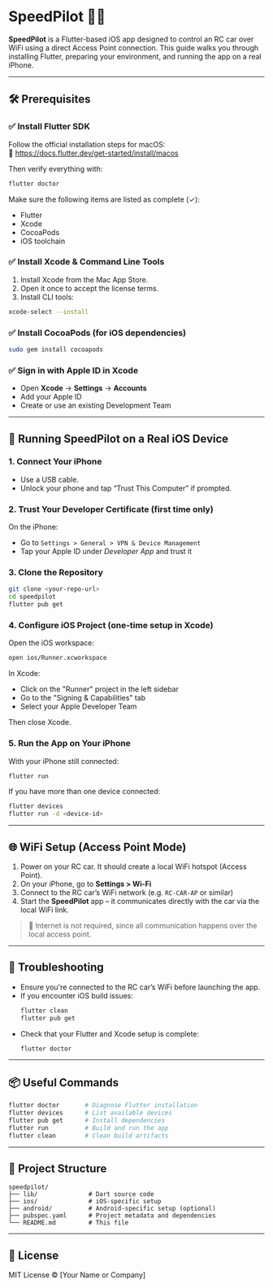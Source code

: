 # SpeedPilot 🚗📶  
**SpeedPilot** is a Flutter-based iOS app designed to control an RC car over WiFi using a direct Access Point connection. This guide walks you through installing Flutter, preparing your environment, and running the app on a real iPhone.

---

## 🛠 Prerequisites

### ✅ Install Flutter SDK

Follow the official installation steps for macOS:  
🔗 https://docs.flutter.dev/get-started/install/macos

Then verify everything with:

```bash
flutter doctor
```

Make sure the following items are listed as complete (✓):

- Flutter
- Xcode
- CocoaPods
- iOS toolchain

### ✅ Install Xcode & Command Line Tools

1. Install Xcode from the Mac App Store.
2. Open it once to accept the license terms.
3. Install CLI tools:

```bash
xcode-select --install
```

### ✅ Install CocoaPods (for iOS dependencies)

```bash
sudo gem install cocoapods
```

### ✅ Sign in with Apple ID in Xcode

- Open **Xcode** → **Settings** → **Accounts**
- Add your Apple ID
- Create or use an existing Development Team

---

## 📲 Running SpeedPilot on a Real iOS Device

### 1. Connect Your iPhone

- Use a USB cable.
- Unlock your phone and tap “Trust This Computer” if prompted.

### 2. Trust Your Developer Certificate (first time only)

On the iPhone:

- Go to `Settings > General > VPN & Device Management`
- Tap your Apple ID under *Developer App* and trust it

### 3. Clone the Repository

```bash
git clone <your-repo-url>
cd speedpilot
flutter pub get
```

### 4. Configure iOS Project (one-time setup in Xcode)

Open the iOS workspace:

```bash
open ios/Runner.xcworkspace
```

In Xcode:

- Click on the "Runner" project in the left sidebar
- Go to the "Signing & Capabilities" tab
- Select your Apple Developer Team

Then close Xcode.

### 5. Run the App on Your iPhone

With your iPhone still connected:

```bash
flutter run
```

If you have more than one device connected:

```bash
flutter devices
flutter run -d <device-id>
```

---

## 🌐 WiFi Setup (Access Point Mode)

1. Power on your RC car. It should create a local WiFi hotspot (Access Point).
2. On your iPhone, go to **Settings > Wi-Fi**
3. Connect to the RC car’s WiFi network (e.g. `RC-CAR-AP` or similar)
4. Start the **SpeedPilot** app – it communicates directly with the car via the local WiFi link.

> 📶 Internet is not required, since all communication happens over the local access point.

---

## 🧪 Troubleshooting

- Ensure you're connected to the RC car’s WiFi before launching the app.
- If you encounter iOS build issues:
  ```bash
  flutter clean
  flutter pub get
  ```
- Check that your Flutter and Xcode setup is complete:
  ```bash
  flutter doctor
  ```

---

## 📦 Useful Commands

```bash
flutter doctor       # Diagnose Flutter installation
flutter devices      # List available devices
flutter pub get      # Install dependencies
flutter run          # Build and run the app
flutter clean        # Clean build artifacts
```

---

## 📁 Project Structure

```
speedpilot/
├── lib/              # Dart source code
├── ios/              # iOS-specific setup
├── android/          # Android-specific setup (optional)
├── pubspec.yaml      # Project metadata and dependencies
└── README.md         # This file
```

---

## 📄 License

MIT License © [Your Name or Company]
